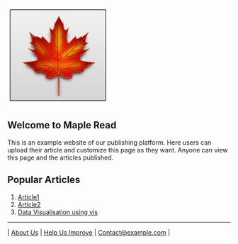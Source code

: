 ![logo](/src/images/images.jfif)
## Welcome to Maple Read

This is an example website of our publishing platform. Here users can upload their article and customize this page as they want. Anyone can view this page and the articles published.

## Popular Articles

1. [Article1](src/articles/article1.md)
2. [Article2](src/articles/article2.md)
3. [Data Visualisation using vis](src/articles/dataVisualiseTest.md)

___
| [About Us](index.md)        | [Help Us Improve](index.md)    | <Contact@example.com>       |
